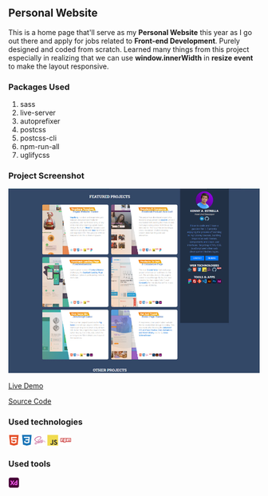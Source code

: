 ## Personal Website

This is a home page that'll serve as my **Personal Website** this year as I go out there and apply for jobs related to **Front-end Development**. Purely designed and coded from scratch. Learned many things from this project especially in realizing that we can use **window.innerWidth** in **resize event** to make the layout responsive.

### Packages Used

1. sass
2. live-server
3. autoprefixer
4. postcss
5. postcss-cli
6. npm-run-all
7. uglifycss

### Project Screenshot

![project-preview](project-preview.jpg)

[Live Demo](https://kennyestrellaworks-personal-website.netlify.app/)

[Source Code](https://kennyestrellaworks-personal-website.netlify.app/)

### Used technologies

<img width="22px" src="html5-plain.svg"> <img width="22px" src="css3-plain.svg"> <img width="22px" src="sass-original.svg"> <img width="22px" src="javascript-original.svg"> <img width="22px" src="npm-original-wordmark.svg">

### Used tools

<img width="22px" src="xd-plain.svg">
